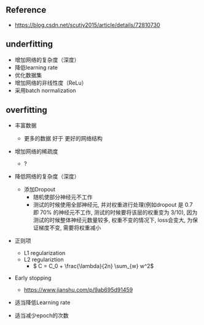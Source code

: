 ## Reference
+ https://blog.csdn.net/scutjy2015/article/details/72810730
## underfitting
+ 增加网络的复杂度（深度）
+ 降低learning rate
+ 优化数据集
+ 增加网络的非线性度（ReLu）
+ 采用batch normalization
## overfitting
+ 丰富数据
	+ 更多的数据 好于 更好的网络结构
+ 增加网络的稀疏度
	+ ?
+ 降低网络的复杂度（深度）
	+ 添加Dropout
		+ 随机使部分神经元不工作
		+ 测试的时候使用全部神经元, 并对权重进行处理(例如dropout 是 0.7 即 70% 的神经元不工作, 测试的时候要将该层的权重变为 3/10), 因为测试的时候整体神经元数量较多, 权重不变的情况下, loss会变大, 为保证梯度不变, 需要将权重减小
+ 正则项
	+ L1 regularization
	+ L2 regulariztion
		+ $ C = C_0 + \frac{\lambda}{2n} \sum_{w} w^2$

+ Early stopping
	+ https://www.jianshu.com/p/9ab695d91459
+ 适当降低Learning rate
+ 适当减少epoch的次数
